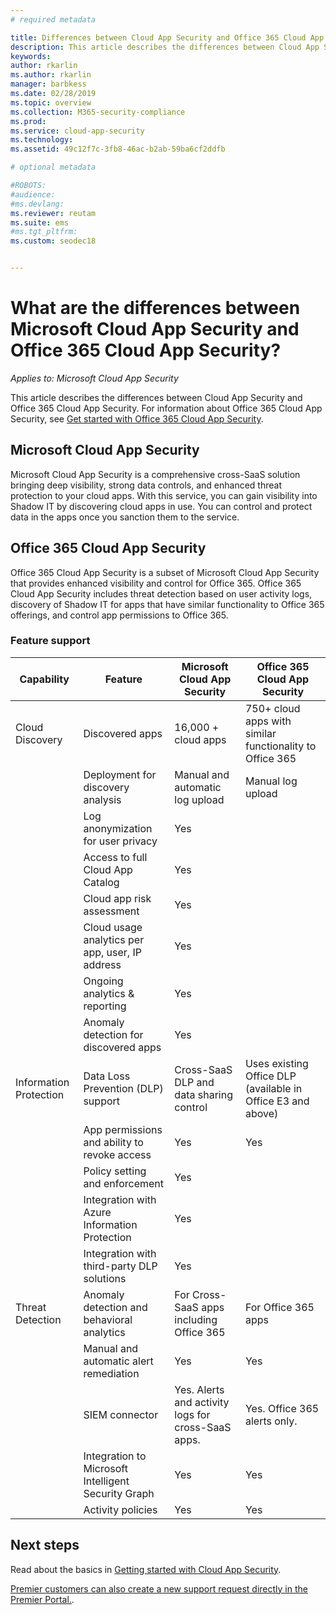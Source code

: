 ```yaml
---
# required metadata

title: Differences between Cloud App Security and Office 365 Cloud App Security
description: This article describes the differences between Cloud App Security and Office 365 Cloud App Security.
keywords:
author: rkarlin
ms.author: rkarlin
manager: barbkess
ms.date: 02/28/2019
ms.topic: overview
ms.collection: M365-security-compliance
ms.prod:
ms.service: cloud-app-security
ms.technology:
ms.assetid: 49c12f7c-3fb8-46ac-b2ab-59ba6cf2ddfb

# optional metadata

#ROBOTS:
#audience:
#ms.devlang:
ms.reviewer: reutam
ms.suite: ems
#ms.tgt_pltfrm:
ms.custom: seodec18


---
```

# What are the differences between Microsoft Cloud App Security and Office 365 Cloud App Security?

*Applies to: Microsoft Cloud App Security*

This article describes the differences between Cloud App Security and Office 365 Cloud App Security. For information about Office 365 Cloud App Security, see [Get started with Office 365 Cloud App Security](https://support.office.com/article/Get-started-with-Advanced-Management-Security-d9ee4d67-f2b3-42b4-9c9e-c4529904990a).

## Microsoft Cloud App Security 

Microsoft Cloud App Security is a comprehensive cross-SaaS solution bringing deep visibility, strong data controls, and enhanced threat protection to your cloud apps. With this service, you can gain visibility into Shadow IT by discovering cloud apps in use. You can control and protect data in the apps once you sanction them to the service.

## Office 365 Cloud App Security

Office 365 Cloud App Security is a subset of Microsoft Cloud App Security that provides enhanced visibility and control for Office 365. Office 365 Cloud App Security includes threat detection based on user activity logs, discovery of Shadow IT for apps that have similar functionality to Office 365 offerings, and control app permissions to Office 365.

### Feature support

|Capability|Feature|Microsoft Cloud App Security|Office 365 Cloud App Security|
|----|----|----|----|
|Cloud Discovery|Discovered apps |16,000 + cloud apps  |750+ cloud apps with similar functionality to Office 365|
||Deployment for discovery analysis|Manual and automatic log upload|Manual log upload|
||Log anonymization for user privacy|Yes||
||Access to full Cloud App Catalog|Yes||
||Cloud app risk assessment|Yes||
||Cloud usage analytics per app, user, IP address|Yes||
||Ongoing analytics & reporting|Yes||
||Anomaly detection for discovered apps|Yes||
|Information Protection|Data Loss Prevention (DLP) support|Cross-SaaS DLP and data sharing control|Uses existing Office DLP (available in Office E3 and above)|
||App permissions and ability to revoke access|Yes|Yes|
||Policy setting and enforcement|Yes||
||Integration with Azure Information Protection |Yes||
||Integration with third-party DLP solutions|Yes||
|Threat Detection|Anomaly detection and behavioral analytics|For Cross-SaaS apps including Office 365|For Office 365 apps |
||Manual and automatic alert remediation|Yes|Yes|
||SIEM connector|Yes. Alerts and activity logs for cross-SaaS apps.|Yes. Office 365 alerts only.|
||Integration to Microsoft Intelligent Security Graph|Yes|Yes|
||Activity policies|Yes|Yes|



## Next steps  

Read about the basics in [Getting started with Cloud App Security](getting-started-with-cloud-app-security.md).    

[Premier customers can also create a new support request directly in the Premier Portal.](https://premier.microsoft.com/).   
